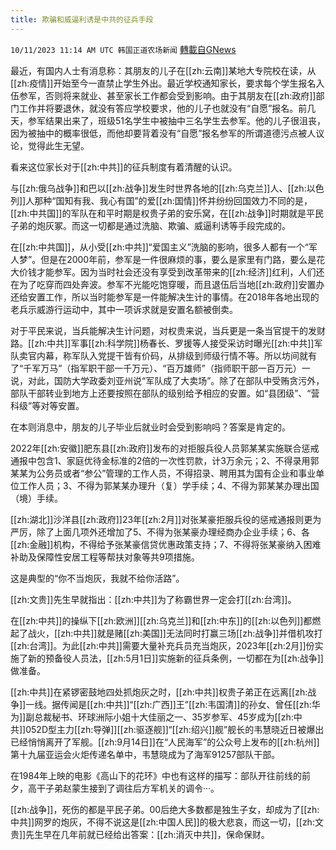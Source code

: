 ```yaml
---
title: 欺骗和威逼利诱是中共的征兵手段
---
```

`10/11/2023 11:14 AM UTC 韩国正道农场新闻` [轉載自GNews](https://gnews.org/articles/1818780)

最近，有国内人士有消息称：其朋友的儿子在[[zh:云南]]某地大专院校在读，从[[zh:疫情]]开始至今一直禁止学生外出。最近学校通知家长，要求每个学生报名入伍参军，否则将来就业、甚至家长工作都会受到影响。由于其朋友在[[zh:政府]]部门工作并将要退休，就没有答应学校要求，他的儿子也就没有“自愿”报名。前几天，参军结果出来了，班级51名学生中被抽中三名学生去参军。他的儿子很沮丧，因为被抽中的概率很低，而他却要背着没有“自愿”报名参军的所谓道德污点被人议论，觉得此生无望。

  

看来这位家长对于[[zh:中共]]的征兵制度有着清醒的认识。

与[[zh:俄乌战争]]和巴以[[zh:战争]]发生时世界各地的[[zh:乌克兰]]人、[[zh:以色列]]人那种“国知有我、我心有国”的爱[[zh:国情]]怀并纷纷回国效力不同的是，[[zh:中共国]]的军队在和平时期是权贵子弟的安乐窝，在[[zh:战争]]时期就是平民子弟的炮灰冢。而这一切都是通过洗脑、欺骗、威逼利诱等手段完成的。

  

在[[zh:中共国]]，从小受[[zh:中共]]“爱国主义”洗脑的影响，很多人都有一个“军人梦”。但是在2000年前，参军是一件很麻烦的事，要么是家里有门路，要么是花大价钱才能参军。因为当时社会还没有享受到改革带来的[[zh:经济]]红利，人们还在为了吃穿而四处奔波。参军不光能吃饱穿暖，而且退伍后当地[[zh:政府]]安置办还给安置工作，所以当时能参军是一件能解决生计的事情。在2018年各地出现的老兵示威游行运动中，其中一项诉求就是安置名额被倒卖。

  

对于平民来说，当兵能解决生计问题，对权贵来说，当兵更是一条当官提干的发财路。[[zh:中共]]军事[[zh:科学院]]杨春长、罗援等人接受采访时曝光[[zh:中共]]军队卖官内幕，称军队入党提干皆有价码，从排级到师级行情不等。所以坊间就有了“千军万马”（指军职干部一千万元）、“百万雄师”（指师职干部一百万元）一说，对此，国防大学政委刘亚州说“军队成了大卖场”。除了在部队中受贿贪污外，部队干部转业到地方上还要按照在部队的级别给予相应的安置。如“县团级”、“营科级”等对等安置。

  

在本则消息中，朋友的儿子毕业后就业时会受到影响吗？答案是肯定的。

2022年[[zh:安徽]]肥东县[[zh:政府]]发布的对拒服兵役人员郭某某实施联合惩戒通报中包含1、家庭优待金标准的2倍的一次性罚款，计3万余元；2、不得录用郭某某为公务员或者“参公”管理的工作人员，不得招录、聘用其为国有企业和事业单位工作人员；3、不得为郭某某办理升（复）学手续；4、不得为郭某某办理出国（境）手续。

[[zh:湖北]]沙洋县[[zh:政府]]23年[[zh:2月]]对张某豪拒服兵役的惩戒通报则更为严厉，除了上面几项外还增加了5、不得为张某豪办理经商办企业手续；6、各[[zh:金融]]机构，不得给予张某豪信贷优惠政策支持；7、不得将张某豪纳入困难补助及保障性安居工程等帮扶对象等共9项措施。

这是典型的“你不当炮灰，我就不给你活路”。

  

[[zh:文贵]]先生早就指出：[[zh:中共]]为了称霸世界一定会打[[zh:台湾]]。

在[[zh:中共]]的操纵下[[zh:欧洲]][[zh:乌克兰]]和[[zh:中东]]的[[zh:以色列]]都燃起了战火，[[zh:中共]]就是赌[[zh:美国]]无法同时打赢三场[[zh:战争]]并借机攻打[[zh:台湾]]。为此[[zh:中共]]需要大量补充兵员充当炮灰，2023年[[zh:2月]]份实施了新的预备役人员法，[[zh:5月1日]]实施新的征兵条例，一切都在为[[zh:战争]]做准备。

  

[[zh:中共]]在紧锣密鼓地四处抓炮灰之时，[[zh:中共]]权贵子弟正在远离[[zh:战争]]一线。据传闻是[[zh:中共]]“[[zh:广西]]王”[[zh:韦国清]]的孙女、曾任[[zh:华为]]副总裁秘书、环球洲际小姐十大佳丽之一、35岁参军、45岁成为[[zh:中共]]052D型主力[[zh:导弹]][[zh:驱逐舰]]“[[zh:绍兴]]舰”舰长的韦慧晓近日被爆出已经悄悄离开了军舰。[[zh:9月14日]]在“人民海军”的公众号上发布的[[zh:杭州]]第十九届亚运会火炬传递名单中，韦慧晓成为了海军91257部队干部。

在1984年上映的电影《高山下的花环》中也有这样的描写：部队开往前线的前夕，高干子弟赵蒙生接到了调往后方军机关的调令···。

  

[[zh:战争]]，死伤的都是平民子弟。00后绝大多数都是独生子女，却成为了[[zh:中共]]网罗的炮灰，不得不说这是[[zh:中国人民]]的极大悲哀，而这一切，[[zh:文贵]]先生早在几年前就已经给出答案：[[zh:消灭中共]]，保命保财。
